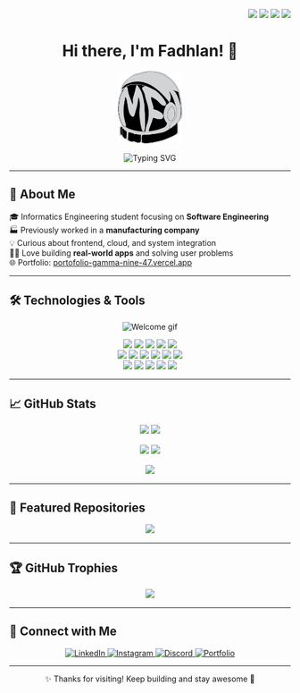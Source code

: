 <!-- Top-right visitor counter -->
<p align="right">
  <img src="https://komarev.com/ghpvc/?username=skrulleps&label=Visitors&color=blue&style=flat-square" />
  <img src="https://img.shields.io/github/followers/skrulleps?style=flat-square&color=orange" />
  <img src="https://img.shields.io/github/stars/skrulleps?style=flat-square&color=yellow" />
  <img src="https://img.shields.io/github/last-commit/skrulleps/skrulleps?style=flat-square" />
</p>


<h1 align="center">Hi there, I'm Fadhlan! 👋</h1>

<p align="center">
  <a href="https://portofolio-gamma-nine-47.vercel.app/">
    <img src="https://github.com/skrulleps/skrulleps/blob/main/LogoWeb.png" height="130" alt="Portfolio Logo" />
  </a>
</p>

<p align="center">
  <img src="https://readme-typing-svg.demolab.com?font=Fira+Code&weight=500&size=22&pause=1000&color=F27058&center=true&vCenter=true&width=435&lines=Software+Engineering+Student;FullStack+Dev+Enthusiast;Always+Learning+%F0%9F%93%9A;Building+Real+Things!" alt="Typing SVG" />
</p>


---

## 🚀 About Me


🎓 Informatics Engineering student focusing on **Software Engineering**  
🏭 Previously worked in a **manufacturing company**  
💡 Curious about frontend, cloud, and system integration  
🧑‍💻 Love building **real-world apps** and solving user problems  
🌐 Portfolio: [portofolio-gamma-nine-47.vercel.app](https://portofolio-gamma-nine-47.vercel.app)

---

## 🛠️ Technologies & Tools
<p align="center">
  <img src="https://media.giphy.com/media/qgQUggAC3Pfv687qPC/giphy.gif" width="250" alt="Welcome gif" />
</p>
<p align="center">
  <!-- Tools -->
  <img src="https://img.shields.io/badge/VSCODE-007ACC?style=for-the-badge&logo=visual-studio-code&logoColor=white"/>
  <img src="https://img.shields.io/badge/GitHub-181717?style=for-the-badge&logo=github&logoColor=white"/>
  <img src="https://img.shields.io/badge/Slack-4A154B?style=for-the-badge&logo=slack&logoColor=white"/>
  <img src="https://img.shields.io/badge/Trello-0052CC?style=for-the-badge&logo=trello&logoColor=white"/>
  <img src="https://img.shields.io/badge/Notion-000000?style=for-the-badge&logo=notion&logoColor=white"/>

  <!-- Languages & Frameworks -->
  <br/>
  <img src="https://img.shields.io/badge/HTML5-E34F26?style=for-the-badge&logo=html5&logoColor=white"/>
  <img src="https://img.shields.io/badge/CSS3-1572B6?style=for-the-badge&logo=css3&logoColor=white"/>
  <img src="https://img.shields.io/badge/Vue.js-42b883?style=for-the-badge&logo=vue.js&logoColor=white"/>
  <img src="https://img.shields.io/badge/Laravel-F55247?style=for-the-badge&logo=laravel&logoColor=white"/>
  <img src="https://img.shields.io/badge/Lumen-E74430?style=for-the-badge&logo=lumen&logoColor=white"/>
  <img src="https://img.shields.io/badge/MySQL-00758F?style=for-the-badge&logo=mysql&logoColor=white"/>

  <!-- Utilities -->
  <br/>
  <img src="https://img.shields.io/badge/Insomnia-4000BF?style=for-the-badge&logo=insomnia&logoColor=white"/>
  <img src="https://img.shields.io/badge/Webpack-8DD6F9?style=for-the-badge&logo=webpack&logoColor=black"/>
  <img src="https://img.shields.io/badge/ESLint-4B32C3?style=for-the-badge&logo=eslint&logoColor=white"/>
  <img src="https://img.shields.io/badge/Google%20Cloud-4285F4?style=for-the-badge&logo=google-cloud&logoColor=white"/>
  <img src="https://img.shields.io/badge/OVH%20Cloud-123F6D?style=for-the-badge&logo=OVH&logoColor=white"/>
</p>

---

## 📈 GitHub Stats
<p align="center">
  <img height="180em" src="https://github-readme-stats.vercel.app/api?username=skrulleps&show_icons=true&theme=tokyonight" />
  <img height="180em" src="https://github-readme-stats.vercel.app/api/top-langs/?username=skrulleps&layout=compact&theme=tokyonight" />
  <br/><br/>
  <img src="https://github-profile-summary-cards.vercel.app/api/cards/repos-per-language?username=skrulleps&theme=nord_dark"/>
  <img src="https://github-profile-summary-cards.vercel.app/api/cards/most-commit-language?username=skrulleps&theme=nord_dark"/>
  <br/><br/>
  <img src="https://github-profile-summary-cards.vercel.app/api/cards/productive-time?username=skrulleps&theme=nord_dark&utcOffset=7" />

</p>

---
## 📌 Featured Repositories

<p align="center">
  <img src="https://github-profile-summary-cards.vercel.app/api/cards/profile-details?username=skrulleps&theme=nord_dark"/>
</p>

---

## 🏆 GitHub Trophies
<p align="center">
  <img src="https://github-profile-trophy.vercel.app/?username=skrulleps&theme=radical&no-frame=true&row=1&column=7" />
</p>

---

## 🤝 Connect with Me
<p align="center">
  <a href="https://www.linkedin.com/in/mochamed-fadhlan-tuhairi-3543731b0/">
    <img alt="LinkedIn" src="https://img.shields.io/badge/LinkedIn-blue?style=for-the-badge&logo=linkedin&logoColor=white" />
  </a>
  <a href="https://www.instagram.com/fadhlant_07/">
    <img alt="Instagram" src="https://img.shields.io/badge/Instagram-E4405F?style=for-the-badge&logo=instagram&logoColor=white" />
  </a>
  <a href="https://discord.gg/vt2r4DRN">
    <img alt="Discord" src="https://img.shields.io/badge/Discord-5865F2?style=for-the-badge&logo=discord&logoColor=white" />
  </a>
  <a href="https://portofolio-gamma-nine-47.vercel.app/">
    <img alt="Portfolio" src="https://img.shields.io/badge/Visit Portfolio-F27058?style=for-the-badge&logo=vercel&logoColor=white" />
  </a>
</p>

---

<p align="center">✨ Thanks for visiting! Keep building and stay awesome 🚀</p>
